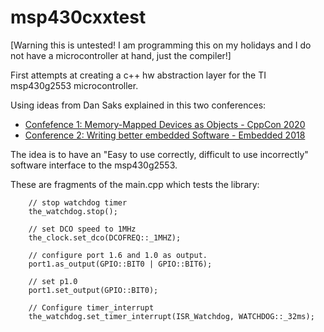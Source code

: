 # msp430cxxtest

[Warning this is untested! I am programming this on my holidays and I do not have a microcontroller at hand, just the compiler!]

First attempts at creating a c++ hw abstraction layer for the TI msp430g2553 microcontroller. 

Using ideas from Dan Saks explained in this two conferences: 
* [Confefence 1: Memory-Mapped Devices as Objects - CppCon 2020](https://www.youtube.com/watch?v=uwzuAGtAEFk)
* [Conference 2: Writing better embedded Software - Embedded 2018](https://www.youtube.com/watch?v=3VtGCPIoBfs&t=3464s)

The idea is to have an "Easy to use correctly, difficult to use incorrectly" software interface to the msp430g2553. 

These are fragments of the main.cpp which tests the library: 

```
    // stop watchdog timer
    the_watchdog.stop();

    // set DCO speed to 1MHz
    the_clock.set_dco(DCOFREQ::_1MHZ);

    // configure port 1.6 and 1.0 as output.
    port1.as_output(GPIO::BIT0 | GPIO::BIT6);

    // set p1.0
    port1.set_output(GPIO::BIT0);

    // Configure timer_interrupt
    the_watchdog.set_timer_interrupt(ISR_Watchdog, WATCHDOG::_32ms);

```
